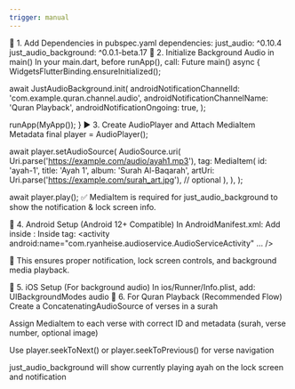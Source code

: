 ```yaml
---
trigger: manual
---
```


🔧 1. Add Dependencies in pubspec.yaml
dependencies:
  just_audio: ^0.10.4
  just_audio_background: ^0.0.1-beta.17
🏁 2. Initialize Background Audio in main()
In your main.dart, before runApp(), call:
Future<void> main() async {
  WidgetsFlutterBinding.ensureInitialized();
  
  await JustAudioBackground.init(
    androidNotificationChannelId: 'com.example.quran.channel.audio',
    androidNotificationChannelName: 'Quran Playback',
    androidNotificationOngoing: true,
  );

  runApp(MyApp());
}
▶️ 3. Create AudioPlayer and Attach MediaItem Metadata
final player = AudioPlayer();

await player.setAudioSource(
  AudioSource.uri(
    Uri.parse('https://example.com/audio/ayah1.mp3'),
    tag: MediaItem(
      id: 'ayah-1',
      title: 'Ayah 1',
      album: 'Surah Al-Baqarah',
      artUri: Uri.parse('https://example.com/surah_art.jpg'), // optional
    ),
  ),
);

await player.play();
✅ MediaItem is required for just_audio_background to show the notification & lock screen info.

📱 4. Android Setup (Android 12+ Compatible)
In AndroidManifest.xml:
Add inside <manifest>:
<uses-permission android:name="android.permission.WAKE_LOCK"/>
<uses-permission android:name="android.permission.FOREGROUND_SERVICE"/>
<uses-permission android:name="android.permission.FOREGROUND_SERVICE_MEDIA_PLAYBACK"/>
Inside <application> tag:
<activity android:name="com.ryanheise.audioservice.AudioServiceActivity" ... />

<service
  android:name="com.ryanheise.audioservice.AudioService"
  android:foregroundServiceType="mediaPlayback"
  android:exported="true"
  tools:ignore="Instantiatable">
  <intent-filter>
    <action android:name="android.media.browse.MediaBrowserService" />
  </intent-filter>
</service>

<receiver
  android:name="com.ryanheise.audioservice.MediaButtonReceiver"
  android:exported="true"
  tools:ignore="Instantiatable">
  <intent-filter>
    <action android:name="android.intent.action.MEDIA_BUTTON" />
  </intent-filter>
</receiver>
🔔 This ensures proper notification, lock screen controls, and background media playback.

🍏 5. iOS Setup (For background audio)
In ios/Runner/Info.plist, add:
<key>UIBackgroundModes</key>
<array>
  <string>audio</string>
</array>
🎵 6. For Quran Playback (Recommended Flow)
Create a ConcatenatingAudioSource of verses in a surah

Assign MediaItem to each verse with correct ID and metadata (surah, verse number, optional image)

Use player.seekToNext() or player.seekToPrevious() for verse navigation

just_audio_background will show currently playing ayah on the lock screen and notification